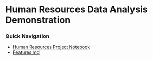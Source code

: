 # Human Resources Data Analysis Demonstration

### Quick Navigation
- [Human Resources Project Notebook](https://www.kaggle.com/malikrbooker/ibm-human-resources-data-analysis?scriptVersionId=34595599)
- [Features.md](https://github.com/malikrb/HumanResourcesDemonstration/blob/master/features.md)
